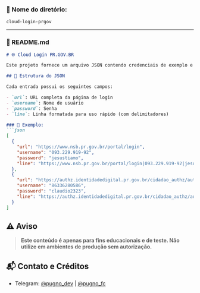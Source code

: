 ### 📁 Nome do diretório:

```
cloud-login-prgov
```

---

### 📄 README.md

````markdown
# 🌐 Cloud Login PR.GOV.BR

Este projeto fornece um arquivo JSON contendo credenciais de exemplo e URLs de login para sistemas do governo do Paraná (`*.pr.gov.br`). Ideal para testes, automações ou integração com ferramentas de debug/autenticação.

## 📁 Estrutura do JSON

Cada entrada possui os seguintes campos:

- `url`: URL completa da página de login
- `username`: Nome de usuário
- `password`: Senha
- `line`: Linha formatada para uso rápido (com delimitadores)

### 🧪 Exemplo:
```json
[
  {
    "url": "https://www.nsb.pr.gov.br/portal/login",
    "username": "093.229.919-92",
    "password": "jesustiamo",
    "line": "https://www.nsb.pr.gov.br/portal/login|093.229.919-92|jesustiamo"
  },
  {
    "url": "https://authz.identidadedigital.pr.gov.br/cidadao_authz/authentication.html",
    "username": "86336280586",
    "password": "claudio2323",
    "line": "https://authz.identidadedigital.pr.gov.br/cidadao_authz/authentication.html:86336280586:claudio2323"
  }
]
````

## ⚠️ Aviso

> **Este conteúdo é apenas para fins educacionais e de teste. Não utilize em ambientes de produção sem autorização.**

## 📬 Contato e Créditos

* Telegram: [@pugno\_dev](https://t.me/pugno_dev) | [@pugno\_fc](https://t.me/pugno_fc)


